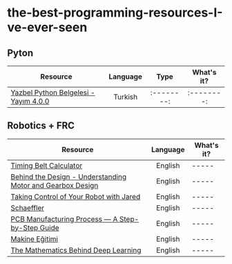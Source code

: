 # the-best-programming-resources-I-ve-ever-seen

## **Pyton**

| Resource                                                                                                                                                               | Language | Type       | What's it? |
| -------------                                                                                                                                                          |:--------:| :--------: | :--------: |
| [Yazbel Python Belgelesi - Yayım 4.0.0](https://python-istihza.yazbel.com/YazbelPythonProgramlamaDiliBelgeleri.pdf)                                                    |Turkish   | :--------: | :--------: |

## **Robotics + FRC**

| Resource                                                                                                                                                               | Language | What's it? |
| -------------                                                                                                                                                          |:--------:| -----|
| [Timing Belt Calculator](https://www.bbman.com/belt-length-calculator/)                                                                                                |English   | -----|
| [Behind the Design - Understanding Motor and Gearbox Design](https://blog.thebluealliance.com/2013/06/24/behind-the-design-understanding-motor-and-gearbox-design/)    |English   | -----|
| [Taking Control of Your Robot with Jared](https://www.team254.com/documents/control/)                                                                                  |English   | -----|
| [Schaeffler](https://medias.schaeffler.de)                                                                                                                             |English   | -----|
| [PCB Manufacturing Process — A Step-by-Step Guide](https://www.pcbcart.com/article/content/PCB-manufacturing-process.html)                                             |English   | -----|
| [Makine Eğitimi](https://www.makinaegitimi.com/)                                                                                                                       |English   | -----|
| [The Mathematics Behind Deep Learning](https://towardsdatascience.com/the-mathematics-behind-deep-learning-f6c35a0fe077)                                               |English   | -----|
